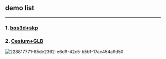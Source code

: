 
## demo list
---
### 1. [bos3d+skp](/app/BOS3D/index)
### 2. [Cesium+GLB](/cesium/glb/index)
![228817771-85de2362-e6d9-42c5-b5b1-17ac454a9d50](https://user-images.githubusercontent.com/65691166/228818147-77ea1851-5ca4-459f-b169-7c9fc07d0987.png)
